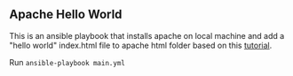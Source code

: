 
## Apache Hello World

This is an ansible playbook that installs apache on local machine and add a "hello world" index.html file to apache html folder based on this [tutorial](https://riptutorial.com/apache/example/5607/-ubuntu--simple-hello-world-example).

Run `ansible-playbook main.yml`